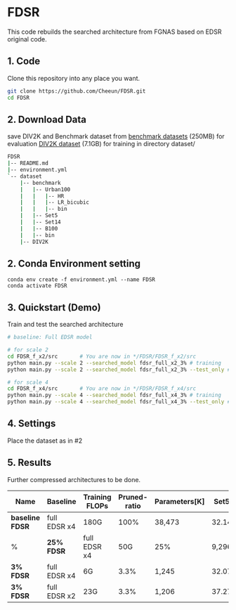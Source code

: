 # FDSR


This code rebuilds the searched architecture from FGNAS based on EDSR original code.

## 1. Code
Clone this repository into any place you want.
```bash
git clone https://github.com/Cheeun/FDSR.git
cd FDSR
```
## 2. Download Data
save DIV2K and Benchmark dataset from 
[benchmark datasets](https://cv.snu.ac.kr/research/EDSR/benchmark.tar) (250MB) for evaluation
[DIV2K dataset](https://cv.snu.ac.kr/research/EDSR/DIV2K.tar) (7.1GB) for training
in directory dataset/
```bash
FDSR
|-- README.md
|-- environment.yml
`-- dataset
    |-- benchmark
    |   |-- Urban100
    |   |   |-- HR
    |   |   |-- LR_bicubic
    |   |   |-- bin
    |   |-- Set5
    |   |-- Set14
    |   |-- B100
    |   |-- bin
    |-- DIV2K
```

## 2. Conda Environment setting
```
conda env create -f environment.yml --name FDSR
conda activate FDSR
```
## 3. Quickstart (Demo)
Train and test the searched architecture 

```bash
# baseline: Full EDSR model

# for scale 2 
cd FDSR_f_x2/src       # You are now in */FDSR/FDSR_f_x2/src
python main.py --scale 2 --searched_model fdsr_full_x2_3% # training
python main.py --scale 2 --searched_model fdsr_full_x2_3% --test_only # testing pretrained model

# for scale 4
cd FDSR_f_x4/src       # You are now in */FDSR/FDSR_f_x4/src
python main.py --scale 4 --searched_model fdsr_full_x4_3% # training
python main.py --scale 4 --searched_model fdsr_full_x4_3% --test_only # testing pretrained model

```
## 4. Settings
Place the dataset as in #2

## 5. Results
Further compressed architectures to be done.

| Name | Baseline | Training FLOPs | Pruned-ratio | Parameters[K] | Set5 | Set14 | B100 | Urban100 |
|  ---  |  ---  | ---       | ---        | ---  |  ---  |  ---  |  ---  |  ---  |
| **baseline FDSR** | full EDSR x4 | 180G | 100% | 38,473 | 32.14 | 28.57 | 27.56 | 25.99 |
%| **25% FDSR** | full EDSR x4 | 50G | 25% | 9,296 | 32.11 | 28.55 | 27.55 | 25.95 |
| **3% FDSR** | full EDSR x4 | 6G | 3.3% | 1,245 | 32.07 | 28.53 | 27.53 | 25.91 |
| **3% FDSR** | full EDSR x2 | 23G | 3.3% | 1,206 | 37.27 | 32.87 | 31.64 | 30.32 |
